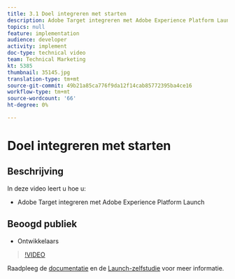 ```yaml
---
title: 3.1 Doel integreren met starten
description: Adobe Target integreren met Adobe Experience Platform Launch
topics: null
feature: implementation
audience: developer
activity: implement
doc-type: technical video
team: Technical Marketing
kt: 5385
thumbnail: 35145.jpg
translation-type: tm+mt
source-git-commit: 49b21a85ca776f9da12f14cab85772395ba4ce16
workflow-type: tm+mt
source-wordcount: '66'
ht-degree: 0%

---
```



# Doel integreren met starten

## Beschrijving

In deze video leert u hoe u:

* Adobe Target integreren met Adobe Experience Platform Launch

## Beoogd publiek

* Ontwikkelaars

>[!VIDEO](https://video.tv.adobe.com/v/35145/?quality=12)

Raadpleeg de [documentatie](https://docs.adobe.com/content/help/en/target/using/implement-target/client-side/deploy-at-js/cmp-implementing-target-using-adobe-launch.html) en de [Launch-zelfstudie](https://docs.adobe.com/content/help/en/experience-cloud/implementing-in-websites-with-launch/index.html) voor meer informatie.
